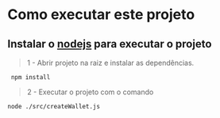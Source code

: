 
# Como executar este projeto
## Instalar o [nodejs](https://nodejs.org/en/download/package-manager) para executar o projeto


> 1 - Abrir projeto na raiz e instalar as dependências.

     npm install


> 2 - Executar o projeto com o comando

    node ./src/createWallet.js

